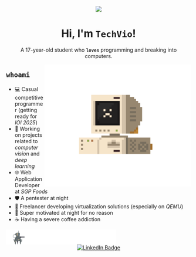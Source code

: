 <div align="center">
<div id="header" align="center">
  <img src="https://media.giphy.com/media/hu9xj9UtxpoY3oytsh/giphy.gif" width="100"/>
</div>

# Hi, I'm ```TechVio```!

A 17-year-old student who **```loves```** programming and breaking into computers.

</div>


<img src="computer.gif" align="right" width="400">

 ## ```whoami```

- 💻 Casual competitive programmer (getting ready for *IOI 2025*)
- 🔬 Working on projects related to *computer vision* and *deep learning*
- 🌐 Web Application Developer at *SGP Foods*
- 🛡️ A pentester at night
- 💼 Freelancer developing virtualization solutions (especially on *QEMU*)
- 🚀 Super motivated at night for no reason
- ☕ Having a severe coffee addiction
<img src="pixel_robot.gif" align="center" width="300">
<div id="badges" align="center">
  <a href="https://www.linkedin.com/in/abdelmonaimbounite/">
    <img src="https://img.shields.io/badge/LinkedIn-blue?style=for-the-badge&logo=linkedin&logoColor=white" alt="LinkedIn Badge"/>
  </a>

</div>
